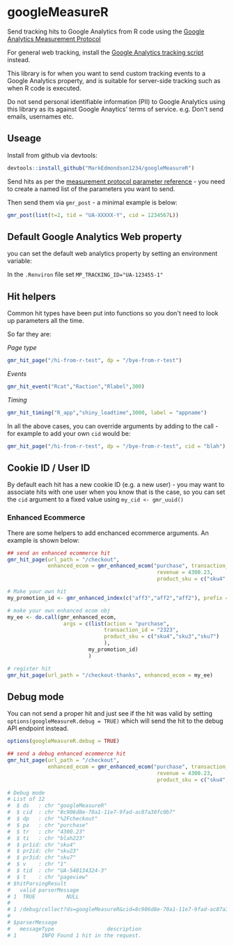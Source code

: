 # googleMeasureR

Send tracking hits to Google Analytics from R code using the [Google Analytics Measurement Protocol](https://developers.google.com/analytics/devguides/collection/protocol/v1/)

For general web tracking, install the [Google Analytics tracking script](https://support.google.com/analytics/answer/1008080) instead.

This library is for when you want to send custom tracking events to a Google Analytics property, and is suitable for server-side tracking such as when R code is executed.

Do not send personal identifiable information (PII) to Google Analytics using this library as its against Google Anaytics' terms of service. e.g. Don't send emails, usernames etc. 

## Useage

Install from github via devtools:

```r
devtools::install_github("MarkEdmondson1234/googleMeasureR")
```

Send hits as per the [measurement protocol parameter reference](https://developers.google.com/analytics/devguides/collection/protocol/v1/parameters) - you need to create a named list of the parameters you want to send.

Then send them via `gmr_post` - a minimal example is below:

```r
gmr_post(list(t=2, tid = "UA-XXXXX-Y", cid = 1234567L))
```

## Default Google Analytics Web property

you can set the default web analytics property by setting an environment variable:

In the `.Renviron` file set `MP_TRACKING_ID="UA-123455-1"`

## Hit helpers

Common hit types have been put into functions so you don't need to look up parameters all the time.

So far they are:

*Page type*

```r
gmr_hit_page("/hi-from-r-test", dp = "/bye-from-r-test")
```

*Events*

```r
gmr_hit_event("Rcat","Raction","Rlabel",300)
```

*Timing*

```r
gmr_hit_timing("R_app","shiny_loadtime",3000, label = "appname")
```

In all the above cases, you can override arguments by adding to the call - for example to add your own `cid` would be:

```r
gmr_hit_page("/hi-from-r-test", dp = "/bye-from-r-test", cid = "blah")
```

## Cookie ID / User ID

By default each hit has a new cookie ID (e.g. a new user) - you may want to associate hits with one user when you know that is the case, so you can set the `cid` argument to a fixed value using `my_cid <- gmr_uuid()`

### Enhanced Ecommerce

There are some helpers to add enchanced ecommerce arguments. An example is shown below:

```r
## send an enhanced ecommerce hit
gmr_hit_page(url_path = "/checkout",
             enhanced_ecom = gmr_enhanced_ecom("purchase", transaction_id = "blah223",
                                                revenue = 4300.23, 
                                                product_sku = c("sku4","sku23","sku7")))

# Make your own hit
my_promotion_id <- gmr_enhanced_index(c("aff3","aff2","aff2"), prefix = "promo", suffix = "id")

# make your own enhanced ecom obj
my_ee <- do.call(gmr_enhanced_ecom,
                  args = c(list(action = "purchase",
                               transaction_id = "2323",
                               product_sku = c("sku4","sku3","sku7")
                               ),
                          my_promotion_id)
                          )

# register hit
gmr_hit_page(url_path = "/checkout-thanks", enhanced_ecom = my_ee)
```

## Debug mode

You can not send a proper hit and just see if the hit was valid by setting `options(googleMeasureR.debug = TRUE)` which will send the hit to the debug API endpoint instead. 

```r
options(googleMeasureR.debug = TRUE)

## send a debug enhanced ecommerce hit
gmr_hit_page(url_path = "/checkout",
             enhanced_ecom = gmr_enhanced_ecom("purchase", transaction_id = "blah223",
                                                revenue = 4300.23, 
                                                product_sku = c("sku4","sku23","sku7")))
                                                
# Debug mode
# List of 12
#  $ ds   : chr "googleMeasureR"
#  $ cid  : chr "8c906d8e-70a1-11e7-9fad-ac87a30fc0b7"
#  $ dp   : chr "%2Fcheckout"
#  $ pa   : chr "purchase"
#  $ tr   : chr "4300.23"
#  $ ti   : chr "blah223"
#  $ pr1id: chr "sku4"
#  $ pr2id: chr "sku23"
#  $ pr3id: chr "sku7"
#  $ v    : chr "1"
#  $ tid  : chr "UA-540134324-3"
#  $ t    : chr "pageview"
# $hitParsingResult
#   valid parserMessage
# 1  TRUE          NULL
#                                                                                                                                                                                             hit
# 1 /debug/collect?ds=googleMeasureR&cid=8c906d8e-70a1-11e7-9fad-ac87a30fc0b7&dp=%2Fcheckout&pa=purchase&tr=4300.23&ti=blah223&pr1id=sku4&pr2id=sku23&pr3id=sku7&v=1&tid=UA-54019251-3&t=pageview
# 
# $parserMessage
#   messageType                 description
# 1        INFO Found 1 hit in the request.
```
